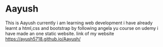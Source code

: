 # Aayush
This is Aayush currently i am learning web development i have already learnt a html,css and bootstrap by following angela yu course on udemy i have made an one static website.
link of my website https://ayush5718.github.io/Aayush/ 
